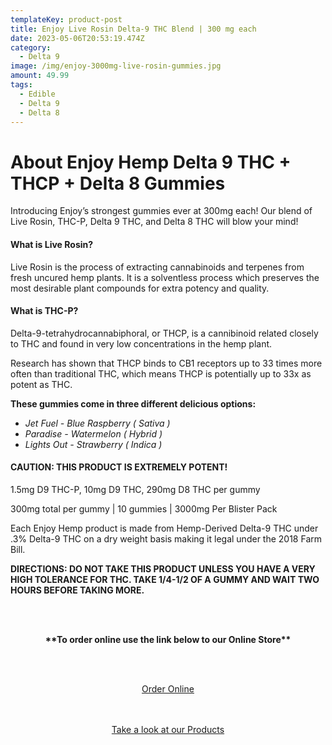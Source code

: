 ```yaml
---
templateKey: product-post
title: Enjoy Live Rosin Delta-9 THC Blend | 300 mg each
date: 2023-05-06T20:53:19.474Z
category:
  - Delta 9
image: /img/enjoy-3000mg-live-rosin-gummies.jpg
amount: 49.99
tags:
  - Edible
  - Delta 9
  - Delta 8
---
```

# **About Enjoy Hemp Delta 9 THC + THCP + Delta 8 Gummies**

Introducing Enjoy’s strongest gummies ever at 300mg each! Our blend of Live Rosin, THC-P, Delta 9 THC, and Delta 8 THC will blow your mind!

#### **What is Live Rosin?**

Live Rosin is the process of extracting cannabinoids and terpenes from fresh uncured hemp plants. It is a solventless process which preserves the most desirable plant compounds for extra potency and quality.

#### **What is THC-P?**

Delta-9-tetrahydrocannabiphoral, or THCP, is a cannibinoid related closely to THC and found in very low concentrations in the hemp plant. 

Research has shown that THCP binds to CB1 receptors up to 33 times more often than traditional THC, which means THCP is potentially up to 33x as potent as THC. 

**These gummies come in three different delicious options:**

* *Jet Fuel - Blue Raspberry ( Sativa )*
* *Paradise - Watermelon ( Hybrid )*
* *Lights Out - Strawberry ( Indica )*

#### **CAUTION: THIS PRODUCT IS EXTREMELY POTENT!**

1.5mg D9 THC-P, 10mg D9 THC, 290mg D8 THC per gummy

300mg total per gummy | 10 gummies | 3000mg Per Blister Pack

Each Enjoy Hemp product is made from Hemp-Derived Delta-9 THC under .3% Delta-9 THC on a dry weight basis making it legal under the 2018 Farm Bill.

**DIRECTIONS: DO NOT TAKE THIS PRODUCT UNLESS YOU HAVE A VERY HIGH TOLERANCE FOR THC. TAKE 1/4-1/2 OF A GUMMY AND WAIT TWO HOURS BEFORE TAKING MORE.**

<br><br>

<Center>

**\*\*To order online use the link below to our Online Store\*\***

<br><br>

<Center><a class="link-view-more-products" target="_blank" href="https://capitalcbd.shop/product/enjoy-live-rosin-delta-9-thc-blend-3000mg/">Order Online</a></

<br><br><br>

<Center><a class="link-view-more-products" target="_blank" href="https://capitalamericanshaman.com/products">Take a look at our Products</a></Center>

<br><br>